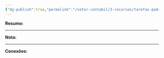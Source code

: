 ```yaml
---
{"dg-publish":true,"permalink":"/setor-contabil/3-recursos/tarefas-padrao/guia-pis-cofins-nao-cumulativo/","dgPassFrontmatter":true,"created":"2025-06-05T23:14:15.096-03:00","updated":"2025-06-10T13:19:06.555-03:00"}
---
```


**Resumo:** 




---



**Nota:**





---

**Conexões:**


